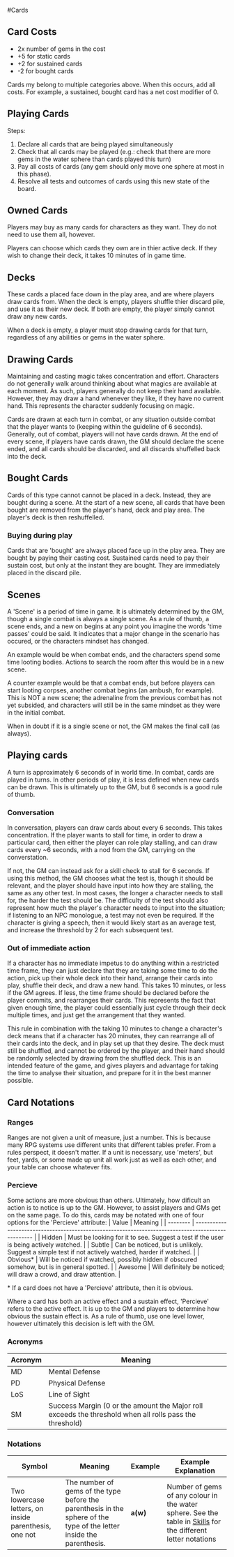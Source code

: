 #Cards

## Card Costs
 - 2x number of gems in the cost
 - +5 for static cards
 - +2 for sustained cards
 - -2 for bought cards

Cards my belong to multiple categories above. When this occurs, add all costs. For example, a sustained, bought card has a net cost modifier of 0.

## Playing Cards
Steps:
1. Declare all cards that are being played simultaneously
2. Check that all cards may be played (e.g.: check that there are more gems in the water sphere than cards played this turn)
2. Pay all costs of cards (any gem should only move one sphere at most in this phase).
3. Resolve all tests and outcomes of cards using this new state of the board.

## Owned Cards
Players may buy as many cards for characters as they want. They do not need to use them all, however.

Players can choose which cards they own are in thier active deck. If they wish to change their deck, it takes 10 minutes of in game time.

## Decks
These cards a placed face down in the play area, and are where players draw cards from. When the deck is empty, players shuffle thier discard pile, and use it as their new deck. If both are empty, the player simply cannot draw any new cards.

When a deck is empty, a player must stop drawing cards for that turn, regardless of any abilities or gems in the water sphere.

## Drawing Cards
Maintaining and casting magic takes concentration and effort. Characters do not generally walk around thinking about what magics are available at each moment. As such, players generally do not keep their hand available. However, they may draw a hand whenever they like, if they have no current hand. This represents the character suddenly focusing on magic.

Cards are drawn at each turn in combat, or any situation outside combat that the player wants to (keeping within the guideline of 6 seconds). Generally, out of combat, players will not have cards drawn. At the end of every scene, if players have cards drawn, the GM should declare the scene ended, and all cards should be discarded, and all discards shuffelled back into the deck.

## Bought Cards
Cards of this type cannot cannot be placed in a deck. Instead, they are bought during a scene. At the start of a new scene, all cards that have been bought are removed from the player's hand, deck and play area. The player's deck is then reshuffelled.

### Buying during play
Cards that are 'bought' are always placed face up in the play area. They are bought by paying their casting cost. Sustained cards need to pay their sustain cost, but only at the instant they are bought. They are immediately placed in the discard pile.

## Scenes
A 'Scene' is a period of time in game. It is ultimately determined by the GM, though a single combat is always a single scene. As a rule of thumb, a scene ends, and a new on begins at any point you imagine the words 'time passes' could be said. It indicates that a major change in the scenario has occured, or the characters mindset has changed.

An example would be when combat ends, and the characters spend some time looting bodies. Actions to search the room after this would be in a new scene.

A counter example would be that a combat ends, but before players can start looting corpses, another combat begins (an ambush, for example). This is NOT a new scene; the adrenaline from the previous combat has not yet subsided, and characters will still be in the same mindset as they were in the initial combat.

When in doubt if it is a single scene or not, the GM makes the final call (as always).

## Playing cards
A turn is approximately 6 seconds of in world time. In combat, cards are played in turns. In other periods of play, it is less defined when new cards can be drawn. This is ultimately up to the GM, but 6 seconds is a good rule of thumb.

### Conversation
In conversation, players can draw cards about every 6 seconds. This takes concentration. If the player wants to stall for time, in order to draw a particular card, then either the player can role play stalling, and can draw cards every ~6 seconds, with a nod from the GM, carrying on the converstation.

If not, the GM can instead ask for a skill check to stall for 6 seconds. If using this method, the GM chooses what the test is, though it should be relevant, and the player should have input into how they are stalling, the same as any other test. In most cases, the longer a character needs to stall for, the harder the test should be. The difficulty of the test should also represent how much the player's character needs to input into the situation; if listening to an NPC monologue, a test may not even be required. If the character is giving a speech, then it would likely start as an average test, and increase the threshold by 2 for each subsequent test.

### Out of immediate action
If a character has no immediate impetus to do anything within a restricted time frame, they can just declare that they are taking some time to do the action, pick up their whole deck into their hand, arrange their cards into play, shuffle their deck, and draw a new hand. This takes 10 minutes, or less if the GM agrees. If less, the time frame should be declared before the player commits, and rearranges their cards. This represents the fact that given enough time, the player could essentially just cycle through their deck multiple times, and just get the arrangement that they wanted.

This rule in combination with the taking 10 minutes to change a character's deck means that if a character has 20 minutes, they can rearrange all of their cards into the deck, and in play set up that they desire. The deck must still be shuffled, and cannot be ordered by the player, and their hand should be randomly selected by drawing from the shuffled deck. This is an intended feature of the game, and gives players and advantage for taking the time to analyse their situation, and prepare for it in the best manner possible.

## Card Notations
### Ranges
Ranges are not given a unit of measure, just a number. This is because many RPG systems use different units that different tables prefer. From a rules perspect, it doesn't matter. If a unit is necessary, use 'meters', but feet, yards, or some made up unit all work just as well as each other, and your table can choose whatever fits.

### Percieve
Some actions are more obvious than others. Ultimately, how dificult an action is to notice is up to the GM. However,
to assist players and GMs get on the same page. To do this, cards may be notated with one of four options for the
'Percieve' attribute:
| Value    | Meaning                                                                                            |
| -------- | -------------------------------------------------------------------------------------------------- |
| Hidden   | Must be looking for it to see. Suggest a test if the user is being actively watched.               |
| Subtle   | Can be noticed, but is unlikely. Suggest a simple test if not actively watched, harder if watched. |
| Obvious* | Will be noticed if watched, possibly hidden if obscured somehow, but is in general spotted.        |
| Awesome  | Will definitely be noticed; will draw a crowd, and draw attention.                                 |

\* If a card does not have a 'Percieve' attribute, then it is obvious.

Where a card has both an active effect and a sustain effect, 'Percieve' refers to the active effect. It is up to the GM and players to determine how obvious the sustain effect is. As a rule of thumb, use one level lower, however ultimately this decision is left with the GM.

### Acronyms
| Acronym | Meaning                                                                                                 |
| ------- | ------------------------------------------------------------------------------------------------------- |
| MD      | Mental Defense                                                                                          |
| PD      | Physical Defense                                                                                        |
| LoS     | Line of Sight                                                                                           |
| SM      | Success Margin (0 or the amount the Major roll exceeds the threshold when all rolls pass the threshold) |

### Notations
| Symbol                   | Meaning                                                                                     | Example | Example Explanation |
| ------------------------ | ------------------------------------------------------------------------------------------- | ------- | ------------------- |
| Two lowercase letters, on inside parenthesis, one not | The number of gems of the type before the parenthesis in the sphere of the type of the letter inside the parenthesis. | **a(w)** | Number of gems of any colour in the water sphere. See the table in [Skills](Skills.md) for the different letter notations |